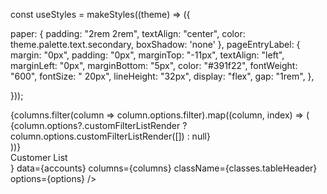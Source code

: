 const useStyles = makeStyles((theme) => ({


  paper: {
    padding: "2rem 2rem",
    textAlign: "center",
    color: theme.palette.text.secondary,
    boxShadow: 'none'
  },
  pageEntryLabel: {
    margin: "0px",
    padding: "0px",
    marginTop: "-11px",
    textAlign: "left",
    marginLeft: "0px",
    marginBottom: "5px",
    color: "#391f22",
    fontWeight: "600",
    fontSize: " 20px",
    lineHeight: "32px",
    display: "flex",
    gap: "1rem",
  },

}));

  <ThemeProvider theme={theme}>
          <CssBaseline />
          <GlobalStyles
            styles={{
              '[class*="MuiChip-root"]': {
                width: '11.25rem !important',
                backgroundColor: '#ffffff !important',
                border: '1px solid #004b98 !important',
                marginBottom: '1rem !important',
              },
              '[class*="MuiChip-deleteIcon"]': {
                position: 'relative !important',
                bottom: '1rem !important',
                left: '3.8rem !important',
                color: '#004b98 !important',
              },
              '[class*="MUIDataTableToolbar-actions-"]': {
                display: 'flex',
                alignItems: 'center',
                justifyContent: 'flex-end',
                gap: '0.5rem',
              },
              '[class*="MUIDataTableHeadCell-sortAction-"]': {
                alignItems: 'center',
              },
              '[class*="MuiToolbar-gutters-"]': {
                paddingLeft: '1rem'
              },
              '[class*="MuiPaper-elevation4-"]': {
                boxShadow: 'none',
              },
            }}
          />
          <div style={{ marginTop: "20px", backgroundColor: '#F7F9FB', boxShadow: 'none' }}>
            <div className={classes.tableHeader}>
              <div className={classes.filterList}>
                {columns.filter(column => column.options.filter).map((column, index) => (
                  <div key={index}>
                    {column.options?.customFilterListRender ? column.options.customFilterListRender([]) : null}
                  </div>
                ))}
              </div>
            </div>
            <MUIDataTable
              title={<div style={{ display: "flex", fontSize: '14px', fontWeight: "600", color: '#1C1C1C' }}>Customer List</div>}
              data={accounts}
              columns={columns}
              className={classes.tableHeader}
              options={options}
            />
          </div>
        </ThemeProvider>
